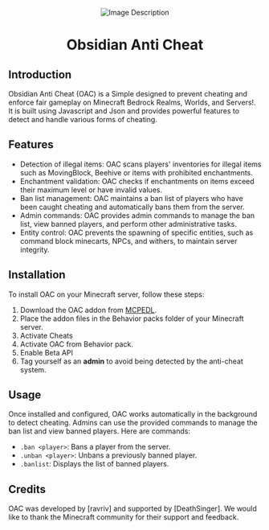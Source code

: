 <p align="center">
  <img src="https://i.postimg.cc/bN0BYxYs/pack-icon.png)" alt="Image Description">
</p>
<h1 align="center">Obsidian Anti Cheat</h1>
<p align="center">
  <h2>Introduction</h2>
</p>
Obsidian Anti Cheat (OAC) is a Simple designed to prevent cheating and enforce fair gameplay on Minecraft Bedrock Realms, Worlds, and Servers!. It is built using Javascript and Json and provides powerful features to detect and handle various forms of cheating.

## Features

- Detection of illegal items: OAC scans players' inventories for illegal items such as MovingBlock, Beehive or items with prohibited enchantments.
- Enchantment validation: OAC checks if enchantments on items exceed their maximum level or have invalid values.
- Ban list management: OAC maintains a ban list of players who have been caught cheating and automatically bans them from the server.
- Admin commands: OAC provides admin commands to manage the ban list, view banned players, and perform other administrative tasks.
- Entity control: OAC prevents the spawning of specific entities, such as command block minecarts, NPCs, and withers, to maintain server integrity.

## Installation

To install OAC on your Minecraft server, follow these steps:

1. Download the OAC addon from [MCPEDL](https://mcpedl.com/Obsidian-Anti-Cheat).
2. Place the addon files in the Behavior packs folder of your Minecraft server.
3. Activate Cheats
4. Activate OAC from Behavior pack.
5. Enable Beta API
6. Tag yourself as an **admin** to avoid being detected by the anti-cheat system.

## Usage

Once installed and configured, OAC works automatically in the background to detect cheating. Admins can use the provided commands to manage the ban list and view banned players. Here are commands:

- `.ban <player>`: Bans a player from the server.
- `.unban <player>`: Unbans a previously banned player.
- `.banlist`: Displays the list of banned players.

## Credits

OAC was developed by [ravriv] and supported by [DeathSinger]. We would like to thank the Minecraft community for their support and feedback.

